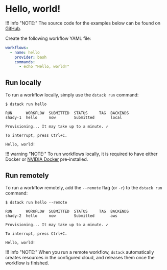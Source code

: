 # Hello, world!

!!! info "NOTE:"
    The source code for the examples below can be found on [GitHub](https://github.com/dstackai/dstack-examples).

Create the following workflow YAML file:

<div editor-title=".dstack/workflows/hello.yaml"> 

```yaml hl_lines="5"
workflows:
  - name: hello
    provider: bash
    commands:
      - echo "Hello, world!"
```

</div>

## Run locally

To run a workflow locally, simply use the `dstack run` command:

<div class="termy">

```shell
$ dstack run hello

RUN      WORKFLOW  SUBMITTED  STATUS     TAG  BACKENDS
shady-1  hello     now        Submitted       local
 
Provisioning... It may take up to a minute. ✓

To interrupt, press Ctrl+C.

Hello, world!
```

</div>

!!! warning "NOTE:"
    To run workflows locally, it is required to have either Docker or [NVIDIA Docker](https://github.com/NVIDIA/nvidia-docker) 
    pre-installed.

## Run remotely

To run a workflow remotely, add the `--remote` flag (or `-r`) to 
the `dstack run` command:

<div class="termy">

```shell
$ dstack run hello --remote

RUN      WORKFLOW  SUBMITTED  STATUS     TAG  BACKENDS
shady-2  hello     now        Submitted       aws
 
Provisioning... It may take up to a minute. ✓

To interrupt, press Ctrl+C.

Hello, world!
```

</div>

!!! info "NOTE:"
    When you run a remote workflow, `dstack` automatically creates resources in the configured cloud,
    and releases them once the workflow is finished.
